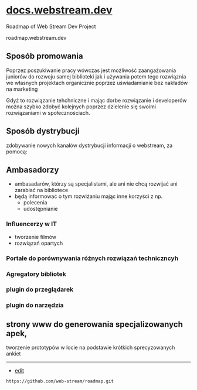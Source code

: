 # [docs.webstream.dev](https://roadmap.webstream.dev/#/)
Roadmap of Web Stream Dev Project

roadmap.webstream.dev

## Sposób promowania

Poprzez poszukiwanie pracy
wówczas jest możliwość zaangażowania juniorów do rozwoju samej biblioteki
jak i używania potem tego rozwiąznia we własnych projektach
organicznie poprzez uświadamianie
bez nakładów na marketing

Gdyż to rozwiązanie tehchniczne i mając dorbe rozwiązanie i developerów można szybko zdobyć kolejnych poprzez dzielenie się swoimi rozwiązaniami w społecznościach.



## Sposób dystrybucji

zdobywanie nowych kanałów dystrybucji informacji o webstream, za pomocą:

## Ambasadorzy

+ ambasadarów, którzy są specjalistami, ale ani nie chcą rozwijać ani zarabiać na bibliotece
+ będą informować o tym rozwiżaniu mając inne korzyści z np. 
  + polecenia
  + udostępnianie
 
 
### Influencerzy w IT
 
+ tworzenie filmów
+ rozwiązań opartych

### Portale do porównywania różnych rozwiązań techniczncyh

### Agregatory bibliotek

### plugin do przeglądarek

### plugin do narzędzia

## strony www do generowania specjalizowanych apek, 
tworzenie prototypów w locie na podstawie krótkich sprecyzowanych ankiet



---
+ [edit](https://github.com/web-stream/roadmap/edit/main/README.md)

```
https://github.com/web-stream/roadmap.git
```
